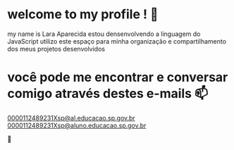 # welcome to my profile ! 🌙

my name is Lara Aparecida
estou densenvolvendo a linguagem do JavaScript
utilizo este espaço para minha organização e compartilhamento dos meus projetos desenvolvidos 

# você pode me encontrar e conversar comigo através destes e-mails 📫

0000112489231Xsp@al.educacao.sp.gov.br
0000112489231Xsp@aluno.educacao.sp.gov.br

💋

